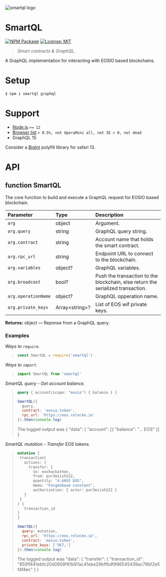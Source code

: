 ![smartql logo](https://raw.githubusercontent.com/pur3miish/smartql/main/static/smartql.svg)

# SmartQL

[![NPM Package](https://img.shields.io/npm/v/smartql.svg)](https://www.npmjs.org/package/smartql) [![License: MIT](https://img.shields.io/badge/License-MIT-yellow.svg)](https://github.com/pur3miish/smartql/blob/main/LICENSE)

> _Smart contracts & GraphQL._

A GraphQL implementation for interacting with EOSIO based blockchains.

# Setup

```shell
$ npm i smartql graphql
```

# Support

- [Node.js](https://nodejs.org/en/) `>= 12`
- [Browser list](https://github.com/browserslist/browserslist) `> 0.5%, not OperaMini all, not IE > 0, not dead`
- GraphQL 15

Consider a [BigInt](https://caniuse.com/?search=bigint) polyfill library for safari 13.

# API

## function SmartQL

The core function to build and execute a GraphQL request for EOSIO based blockchain.

| Parameter | Type | Description |
| :-- | :-- | :-- |
| `arg` | object | Argument. |
| `arg.query` | string | GraphQL query string. |
| `arg.contract` | string | Account name that holds the smart contract. |
| `arg.rpc_url` | string | Endpoint URL to connect to the blockchain. |
| `arg.variables` | object? | GraphQL variables. |
| `arg.broadcast` | bool? | Push the transaction to the blockchain, else return the serialized transaction. |
| `arg.operationName` | object? | GraphQL opperation name. |
| `arg.private_keys` | Array\<string>? | List of EOS wif private keys. |

**Returns:** object — Reponse from a GraphQL query.

### Examples

_Ways to `require`._

> ```js
> const SmartQL = require('smartql')
> ```

_Ways to `import`._

> ```js
> import SmartQL from 'smartql'
> ```

_SmartQL query - Get account balance._

> ```GraphQL
> query { account(scope: "eosio") { balance } }
> ```
>
> ```js
> SmartQL({
>   query,
>   contract: 'eosio.token',
>   rpc_url: 'https://eos.relocke.io'
> }).then(console.log)
> ```
>
> The logged output was { "data": { "account": \[{ "balance": "… EOS" }] }

_SmartQL mutation - Transfer EOS tokens._

> ```GraphQL
> mutation {
>  transaction(
>    actions: {
>      transfer: {
>        to: eoshackathon,
>        from: pur3miish222,
>        quantity: "4.6692 EOS",
>        memo: "Feigenbaum constant",
>        authorization: { actor: pur3miish222 }
>    }
>  }
> ) {
>    transaction_id
> }
> }
> ```
>
> ```js
> SmartQL({
>   query: mutation,
>   rpc_url: 'https://eos.relocke.io',
>   contract: 'eosio.token',
>   private_keys: ['5K7…']
> }).then(console.log)
> ```
>
> The logged output was "data": { "transfer": { "transaction_id": "855ff441ebfc20d0909f81b97ac41ebe29bffbdf996545439ac79bf2e5f4f4ec" } }
